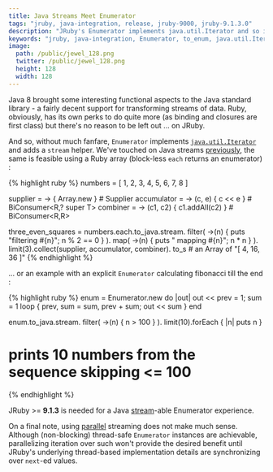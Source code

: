 ```yaml
---
title: Java Streams Meet Enumerator
tags: "jruby, java-integration, release, jruby-9000, jruby-9.1.3.0"
description: "JRuby's Enumerator implements java.util.Iterator and so it can be turned into a Java stream."
keywords: "jruby, java-integration, Enumerator, to_enum, java.util.Iterator, spliterator, java.util.stream, stream"
image:
  path: /public/jewel_128.png
  twitter: /public/jewel_128.png
  height: 128
  width: 128
---
```


Java 8 brought some interesting functional aspects to the Java standard library -
a fairly decent support for transforming streams of data. Ruby, obviously, has its
own perks to do quite more (as binding and closures are first class) but there's
no reason to be left out ... on JRuby.

And so, without much fanfare, `Enumerator` implements [`java.util.Iterator`][1] and
adds a `stream` helper. We've touched on Java streams [previously][2], the same is
feasible using a Ruby array (block-less `each` returns an enumerator) :

{% highlight ruby %}
numbers = [ 1, 2, 3, 4, 5, 6, 7, 8 ]

supplier = -> { Array.new } # Supplier<R>
accumulator = -> (c, e) { c << e } # BiConsumer<R,? super T>
combiner = -> (c1, c2) { c1.addAll(c2) } # BiConsumer<R,R>

three_even_squares = numbers.each.to_java.stream.
  filter( ->(n) { puts "filtering #{n}"; n % 2 == 0 } ).
  map( ->(n) { puts "  mapping #{n}"; n * n } ).
  limit(3).collect(supplier, accumulator, combiner).
  to_s # an Array of "[ 4, 16, 36 ]"
{% endhighlight %}

... or an example with an explicit `Enumerator` calculating fibonacci till the end :

{% highlight ruby %}
enum = Enumerator.new do |out|
  out << prev = 1; sum = 1
  loop { prev, sum = sum, prev + sum; out << sum }
end

enum.to_java.stream.
     filter( ->(n) { n > 100 } ).
     limit(10).forEach { |n| puts n }

# prints 10 numbers from the sequence skipping <= 100
{% endhighlight %}

<!--
{% highlight ruby %}
# calculate something expensive `n!`
def calculate(n); (1..n).inject(1) { |i, p| p * i } || 1 end

# a thread-safe loop Enumerator starting at 1
def safe_loop
  i = java.util.concurrent.atomic.AtomicInteger.new
  Enumerator.new { |out| loop { out << i.increment_and_get } }
end

t = Time.now

collector = java.util.stream.Collectors.toCollection do
  java.util.concurrent.ConcurrentLinkedQueue.new
end
result = safe_loop.to_java.stream(true).
  map( ->(n) { calculate(n) } ).
  limit(3000).collect(collector)

puts "loop took: #{Time.now - t} elements: #{result.size}"
{% endhighlight %} -->

<div class="message">
  JRuby >= <b>9.1.3</b> is needed for a Java
  <a href="http://www.tutorialspoint.com/java8/java8_streams.htm" target="_blank">stream</a>-able
  Enumerator experience.
</div>

On a final note, using [parallel][3] streaming does not make much sense.
Although (non-blocking) thread-safe `Enumerator` instances are achievable, parallelizing
iteration over such won't provide the desired benefit until JRuby's underlying
thread-based implementation details are synchronizing over `next`-ed values.

[0]: http://kares.org/jruby-ji-doc/_index.html
[1]: https://docs.oracle.com/javase/8/docs/api/java/util/Iterator.html
[2]: /better-closures-for-functional-java#stream-example
[3]: http://docs.oracle.com/javase/8/docs/api/java/util/stream/StreamSupport.html#stream-java.util.Spliterator-boolean-
